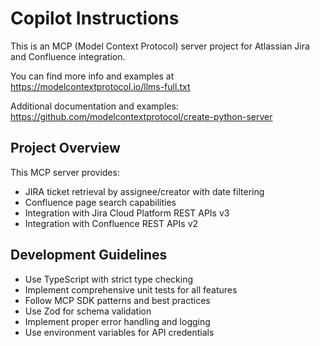 # Copilot Instructions

<!-- Use this file to provide workspace-specific custom instructions to Copilot. For more details, visit https://code.visualstudio.com/docs/copilot/copilot-customization#_use-a-githubcopilotinstructionsmd-file -->

This is an MCP (Model Context Protocol) server project for Atlassian Jira and Confluence integration.

You can find more info and examples at https://modelcontextprotocol.io/llms-full.txt

Additional documentation and examples: https://github.com/modelcontextprotocol/create-python-server

## Project Overview

This MCP server provides:
- JIRA ticket retrieval by assignee/creator with date filtering
- Confluence page search capabilities
- Integration with Jira Cloud Platform REST APIs v3
- Integration with Confluence REST APIs v2

## Development Guidelines

- Use TypeScript with strict type checking
- Implement comprehensive unit tests for all features
- Follow MCP SDK patterns and best practices
- Use Zod for schema validation
- Implement proper error handling and logging
- Use environment variables for API credentials
